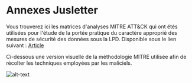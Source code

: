 # Annexes Jusletter

Vous trouverez ici les matrices d'analyses MITRE ATT&CK qui ont étés utilisées pour l'étude de la portée pratique du caractère approprié des mesures de sécurité des données sous la LPD. Disponible sous le lien suivant : [Article](https://jusletter.weblaw.ch/juslissues/2023/1168/portee-pratique-du-c_77707fcdb9.html)

Ci-dessous une version visuelle de la méthodologie MITRE utilisée afin de récolter les techniques employées par les maliciels.

![alt-text](https://github.com/sudo-hex/Annexes_Jusletter/blob/ec951e4451b6b7abc4bf594274823fd9e2590000/M%C3%A9thodo.png)
